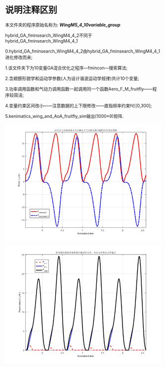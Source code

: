 ﻿# 说明注释区别

本文件夹的程序原始名称为: ***WingM5_4_10variable_group***

hybrid_GA_fminsearch_WingM4_4_2不同于hybrid_GA_fminsearch_WingM4_4_1

0.hybrid_GA_fminsearch_WingM4_4_2由hybrid_GA_fminsearch_WingM4_4_1进化修改而来;

1.该文件夹下为10变量GA混合优化之程序—fmincon—搜索算法;

2.含翅膀形貌学和运动学参数(人为设计谐波运动学规律)共计10个变量;

3.功率调用函数和气动力调用函数一起调用同一个函数Aero_F_M_fruitfly——程序较简洁;

4.变量约束区间改小——注意数据的上下限修改——直指频率约束f∈[0,300];

5.kenimatics_wing_and_AoA_fruitfly_sim输出(1000*9)矩阵.


![pic_forces_for_10_optimized_parameters](https://github.com/xijunke/HoverEnergyConsumptionOptimizations_WGP_WKP/blob/main/WingM5_4_10parameters/pic_forces_for_10_optimized_parameters/Forces_for_optimized_combined_wing_shape_motions_parameters.png)

![pic_power_for_10_optimal_parameters](https://github.com/xijunke/HoverEnergyConsumptionOptimizations_WGP_WKP/blob/main/WingM5_4_10parameters/pic_power_for_10_optimal_parameters/Power_for_optimized_combined_wing_shape_motions_parameters.png)



